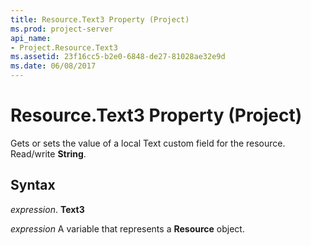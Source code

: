 ```yaml
---
title: Resource.Text3 Property (Project)
ms.prod: project-server
api_name:
- Project.Resource.Text3
ms.assetid: 23f16cc5-b2e0-6848-de27-81028ae32e9d
ms.date: 06/08/2017
---
```



# Resource.Text3 Property (Project)

Gets or sets the value of a local Text custom field for the resource. Read/write  **String**.


## Syntax

 _expression_. **Text3**

 _expression_ A variable that represents a **Resource** object.


